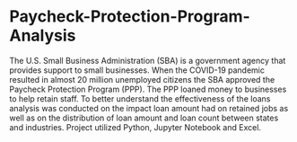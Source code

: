 # Paycheck-Protection-Program-Analysis

The U.S. Small Business Administration (SBA) is a government agency that provides support to small businesses. When the COVID-19 pandemic resulted in almost 20 million unemployed citizens the SBA approved the Paycheck Protection Program (PPP). The PPP loaned money to businesses to help retain staff. To better understand the effectiveness of the loans analysis was conducted on the impact loan amount had on retained jobs as well as on the distribution of loan amount and loan count between states and industries. Project utilized Python, Jupyter Notebook and Excel.
